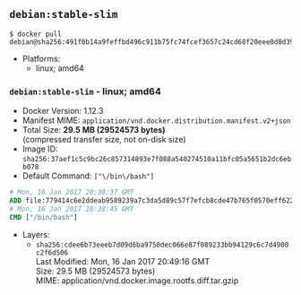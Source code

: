 ## `debian:stable-slim`

```console
$ docker pull debian@sha256:491f0b14a9feffbd496c911b75fc74fcef3657c24cd68f20eee0d8d398c86149
```

-	Platforms:
	-	linux; amd64

### `debian:stable-slim` - linux; amd64

-	Docker Version: 1.12.3
-	Manifest MIME: `application/vnd.docker.distribution.manifest.v2+json`
-	Total Size: **29.5 MB (29524573 bytes)**  
	(compressed transfer size, not on-disk size)
-	Image ID: `sha256:37aef1c5c9bc26c857314893e7f088a540274510a11bfc05a5651b2dc6ebb078`
-	Default Command: `["\/bin\/bash"]`

```dockerfile
# Mon, 16 Jan 2017 20:38:37 GMT
ADD file:779414c6e2ddeab9589239a7c3da5d89c57f7efcb8cde47b765f0570eff622db in / 
# Mon, 16 Jan 2017 20:38:45 GMT
CMD ["/bin/bash"]
```

-	Layers:
	-	`sha256:cdee6b73eeeb7d09d6ba9750dec066e87f089233bb94129c6c7d4900c2f6d506`  
		Last Modified: Mon, 16 Jan 2017 20:49:16 GMT  
		Size: 29.5 MB (29524573 bytes)  
		MIME: application/vnd.docker.image.rootfs.diff.tar.gzip
